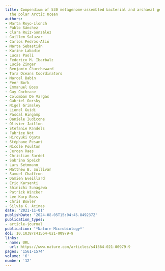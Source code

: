 ```yaml
---
title: Compendium of 530 metagenome-assembled bacterial and archaeal genomes from
  the polar Arctic Ocean
authors:
- Marta Royo-Llonch
- Pablo Sánchez
- Clara Ruiz-González
- Guillem Salazar
- Carlos Pedrós-Alió
- Marta Sebastián
- Karine Labadie
- Lucas Paoli
- Federico M. Ibarbalz
- Lucie Zinger
- Benjamin Churcheward
- Tara Oceans Coordinators
- Marcel Babin
- Peer Bork
- Emmanuel Boss
- Guy Cochrane
- Colomban De Vargas
- Gabriel Gorsky
- Nigel Grimsley
- Lionel Guidi
- Pascal Hingamp
- Daniele Iudicone
- Olivier Jaillon
- Stefanie Kandels
- Fabrice Not
- Hiroyuki Ogata
- Stéphane Pesant
- Nicole Poulton
- Jeroen Raes
- Christian Sardet
- Sabrina Speich
- Lars Setmmann
- Matthew B. Sullivan
- Samuel Chaffron
- Damien Eveillard
- Eric Karsenti
- Shinichi Sunagawa
- Patrick Wincker
- Lee Karp-Boss
- Chris Bowler
- Silvia G. Acinas
date: '2021-11-01'
publishDate: '2024-08-05T15:04:45.849237Z'
publication_types:
- article-journal
publication: '*Nature Microbiology*'
doi: 10.1038/s41564-021-00979-9
links:
- name: URL
  url: https://www.nature.com/articles/s41564-021-00979-9
pages: '1561-1574'
volume: '6'
number: '12'
---
```

